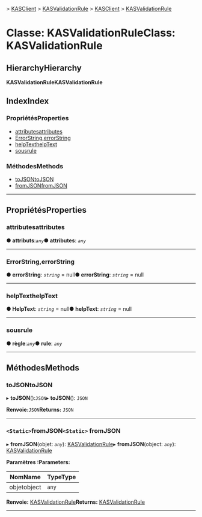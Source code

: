 <span data-ttu-id="fce8a-101">[](../README.md) > [KASClient](../modules/kasclient.md) > [KASValidationRule](../classes/kasclient.kasvalidationrule.md)</span><span class="sxs-lookup"><span data-stu-id="fce8a-101">[](../README.md) > [KASClient](../modules/kasclient.md) > [KASValidationRule](../classes/kasclient.kasvalidationrule.md)</span></span>

# <a name="class-kasvalidationrule"></a><span data-ttu-id="fce8a-102">Classe: KASValidationRule</span><span class="sxs-lookup"><span data-stu-id="fce8a-102">Class: KASValidationRule</span></span>

## <a name="hierarchy"></a><span data-ttu-id="fce8a-103">Hierarchy</span><span class="sxs-lookup"><span data-stu-id="fce8a-103">Hierarchy</span></span>

<span data-ttu-id="fce8a-104">**KASValidationRule**</span><span class="sxs-lookup"><span data-stu-id="fce8a-104">**KASValidationRule**</span></span>

## <a name="index"></a><span data-ttu-id="fce8a-105">Index</span><span class="sxs-lookup"><span data-stu-id="fce8a-105">Index</span></span>

### <a name="properties"></a><span data-ttu-id="fce8a-106">Propriétés</span><span class="sxs-lookup"><span data-stu-id="fce8a-106">Properties</span></span>

* [<span data-ttu-id="fce8a-107">attributes</span><span class="sxs-lookup"><span data-stu-id="fce8a-107">attributes</span></span>](kasclient.kasvalidationrule.md#attributes)
* [<span data-ttu-id="fce8a-108">ErrorString,</span><span class="sxs-lookup"><span data-stu-id="fce8a-108">errorString</span></span>](kasclient.kasvalidationrule.md#errorstring)
* [<span data-ttu-id="fce8a-109">helpText</span><span class="sxs-lookup"><span data-stu-id="fce8a-109">helpText</span></span>](kasclient.kasvalidationrule.md#helptext)
* [<span data-ttu-id="fce8a-110">sous</span><span class="sxs-lookup"><span data-stu-id="fce8a-110">rule</span></span>](kasclient.kasvalidationrule.md#rule)
### <a name="methods"></a><span data-ttu-id="fce8a-111">Méthodes</span><span class="sxs-lookup"><span data-stu-id="fce8a-111">Methods</span></span>

* [<span data-ttu-id="fce8a-112">toJSON</span><span class="sxs-lookup"><span data-stu-id="fce8a-112">toJSON</span></span>](kasclient.kasvalidationrule.md#tojson)
* [<span data-ttu-id="fce8a-113">fromJSON</span><span class="sxs-lookup"><span data-stu-id="fce8a-113">fromJSON</span></span>](kasclient.kasvalidationrule.md#fromjson)

---

## <a name="properties"></a><span data-ttu-id="fce8a-114">Propriétés</span><span class="sxs-lookup"><span data-stu-id="fce8a-114">Properties</span></span>

<a id="attributes"></a>

###  <a name="attributes"></a><span data-ttu-id="fce8a-115">attributes</span><span class="sxs-lookup"><span data-stu-id="fce8a-115">attributes</span></span>

<span data-ttu-id="fce8a-116">**● attributs**:*`any`*</span><span class="sxs-lookup"><span data-stu-id="fce8a-116">**● attributes**: *`any`*</span></span>

___

<a id="errorstring"></a>

###  <a name="errorstring"></a><span data-ttu-id="fce8a-117">ErrorString,</span><span class="sxs-lookup"><span data-stu-id="fce8a-117">errorString</span></span>

<span data-ttu-id="fce8a-118">**● errorString**: *`string`* = null</span><span class="sxs-lookup"><span data-stu-id="fce8a-118">**● errorString**: *`string`* =  null</span></span>

___

<a id="helptext"></a>

###  <a name="helptext"></a><span data-ttu-id="fce8a-119">helpText</span><span class="sxs-lookup"><span data-stu-id="fce8a-119">helpText</span></span>

<span data-ttu-id="fce8a-120">**● HelpText**: *`string`* = null</span><span class="sxs-lookup"><span data-stu-id="fce8a-120">**● helpText**: *`string`* =  null</span></span>

___

<a id="rule"></a>

###  <a name="rule"></a><span data-ttu-id="fce8a-121">sous</span><span class="sxs-lookup"><span data-stu-id="fce8a-121">rule</span></span>

<span data-ttu-id="fce8a-122">**● règle**:*`any`*</span><span class="sxs-lookup"><span data-stu-id="fce8a-122">**● rule**: *`any`*</span></span>

___

## <a name="methods"></a><span data-ttu-id="fce8a-123">Méthodes</span><span class="sxs-lookup"><span data-stu-id="fce8a-123">Methods</span></span>

<a id="tojson"></a>

###  <a name="tojson"></a><span data-ttu-id="fce8a-124">toJSON</span><span class="sxs-lookup"><span data-stu-id="fce8a-124">toJSON</span></span>

<span data-ttu-id="fce8a-125">▸ **toJSON**():`JSON`</span><span class="sxs-lookup"><span data-stu-id="fce8a-125">▸ **toJSON**(): `JSON`</span></span>

<span data-ttu-id="fce8a-126">**Renvoie:**`JSON`</span><span class="sxs-lookup"><span data-stu-id="fce8a-126">**Returns:** `JSON`</span></span>

___

<a id="fromjson"></a>

### <a name="static-fromjson"></a><span data-ttu-id="fce8a-127">`<Static>`fromJSON</span><span class="sxs-lookup"><span data-stu-id="fce8a-127">`<Static>` fromJSON</span></span>

<span data-ttu-id="fce8a-128">▸ **fromJSON**(objet: *`any`*): [KASValidationRule](kasclient.kasvalidationrule.md)</span><span class="sxs-lookup"><span data-stu-id="fce8a-128">▸ **fromJSON**(object: *`any`*): [KASValidationRule](kasclient.kasvalidationrule.md)</span></span>

<span data-ttu-id="fce8a-129">**Paramètres :**</span><span class="sxs-lookup"><span data-stu-id="fce8a-129">**Parameters:**</span></span>

| <span data-ttu-id="fce8a-130">Nom</span><span class="sxs-lookup"><span data-stu-id="fce8a-130">Name</span></span> | <span data-ttu-id="fce8a-131">Type</span><span class="sxs-lookup"><span data-stu-id="fce8a-131">Type</span></span> |
| ------ | ------ |
| <span data-ttu-id="fce8a-132">objet</span><span class="sxs-lookup"><span data-stu-id="fce8a-132">object</span></span> | `any` |

<span data-ttu-id="fce8a-133">**Renvoie:** [KASValidationRule](kasclient.kasvalidationrule.md)</span><span class="sxs-lookup"><span data-stu-id="fce8a-133">**Returns:** [KASValidationRule](kasclient.kasvalidationrule.md)</span></span>

___

